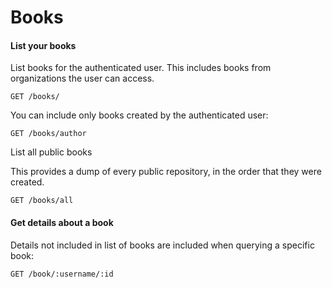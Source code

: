# Books

#### List your books

List books for the authenticated user. This includes books from organizations the user can access.

```
GET /books/
```

You can include only books created by the authenticated user:

```
GET /books/author
```

List all public books

This provides a dump of every public repository, in the order that they were created.

```
GET /books/all
```

#### Get details about a book

Details not included in list of books are included when querying a specific book:

```
GET /book/:username/:id
```
